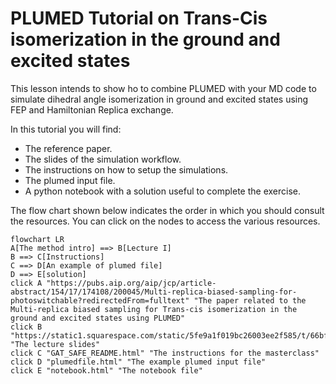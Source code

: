 # PLUMED Tutorial on Trans-Cis isomerization in the ground and excited states

This lesson intends to show ho to combine PLUMED with your MD code to simulate dihedral angle isomerization in ground and excited states using FEP and Hamiltonian Replica exchange.

In this tutorial you will find:

* The reference paper.
* The slides of the simulation workflow.
* The instructions on how to setup the simulations.
* The plumed input file.
* A python notebook with a solution useful to complete the exercise.

The flow chart shown below indicates the order in which you should consult the resources.
You can click on the nodes to access the various resources.


```mermaid
flowchart LR
A[The method intro] ==> B[Lecture I]
B ==> C[Instructions]
C ==> D[An example of plumed file]
D ==> E[solution]
click A "https://pubs.aip.org/aip/jcp/article-abstract/154/17/174108/200045/Multi-replica-biased-sampling-for-photoswitchable?redirectedFrom=fulltext" "The paper related to the Multi-replica biased sampling for Trans-cis isomerization in the ground and excited states using PLUMED"
click B "https://static1.squarespace.com/static/5fe9a1f019bc26003ee2f585/t/66bf0a3059d1da25c8693695/1723796018487/Slide.pdf" "The lecture slides"
click C "GAT_SAFE_README.html" "The instructions for the masterclass"
click D "plumedfile.html" "The example plumed input file"
click E "notebook.html" "The notebook file"
```
